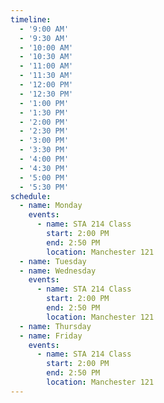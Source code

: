 ```yaml
---
timeline:
  - '9:00 AM'
  - '9:30 AM'
  - '10:00 AM'
  - '10:30 AM'
  - '11:00 AM'
  - '11:30 AM'
  - '12:00 PM'
  - '12:30 PM'
  - '1:00 PM'
  - '1:30 PM'
  - '2:00 PM'
  - '2:30 PM'
  - '3:00 PM'
  - '3:30 PM'
  - '4:00 PM'
  - '4:30 PM'
  - '5:00 PM'
  - '5:30 PM'
schedule:
  - name: Monday
    events:
      - name: STA 214 Class
        start: 2:00 PM
        end: 2:50 PM
        location: Manchester 121
  - name: Tuesday
  - name: Wednesday
    events:
      - name: STA 214 Class
        start: 2:00 PM
        end: 2:50 PM
        location: Manchester 121
  - name: Thursday
  - name: Friday
    events:
      - name: STA 214 Class
        start: 2:00 PM
        end: 2:50 PM
        location: Manchester 121
---
```


